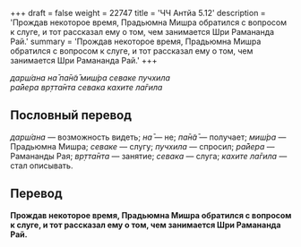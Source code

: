 +++
draft = false
weight = 22747
title = 'ЧЧ Антйа 5.12'
description = 'Прождав некоторое время, Прадьюмна Мишра обратился с вопросом к слуге, и тот рассказал ему о том, чем занимается Шри Рамананда Рай.'
summary = 'Прождав некоторое время, Прадьюмна Мишра обратился с вопросом к слуге, и тот рассказал ему о том, чем занимается Шри Рамананда Рай.'
+++

_дарш́ана на̄ па̄н̃а̄ миш́ра севаке пучхила  
ра̄йера вр̣тта̄нта севака кахите ла̄гила_

## Пословный перевод

_дарш́ана_ — возможность видеть; _на̄_ — не; _па̄н̃а̄_ — получает; _миш́ра_ — Прадьюмна Мишра; _севаке_ — слугу; _пучхила_ — спросил; _ра̄йера_ — Рамананды Рая; _вр̣тта̄нта_ — занятие; _севака_ — слуга; _кахите_ _ла̄гила_ — стал описывать.

## Перевод

**Прождав некоторое время, Прадьюмна Мишра обратился с вопросом к слуге, и тот рассказал ему о том, чем занимается Шри Рамананда Рай.**
